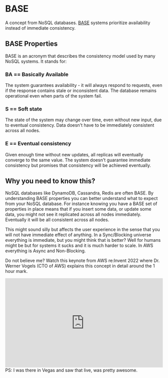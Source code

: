 # BASE 
A concept from NoSQL databases.
[BASE](https://aws.amazon.com/compare/the-difference-between-acid-and-base-database/) systems prioritize availability instead of immediate consistency.

## BASE Properties
BASE is an acronym that describes the consistency model used by many NoSQL systems. It stands for:

### BA == Basically Available
The system guarantees availability - it will always respond to requests, even if the response contains stale or inconsistent data. The database remains operational even when parts of the system fail.

### S == Soft state
The state of the system may change over time, even without new input, due to eventual consistency. Data doesn't have to be immediately consistent across all nodes.

### E == Eventual consistency
Given enough time without new updates, all replicas will eventually converge to the same value. The system doesn't guarantee immediate consistency but promises that consistency will be achieved eventually.

## Why you need to know this?

NoSQL databases like DynamoDB, Cassandra, Redis are often BASE. By understanding BASE properties you can better understand what to expect from your NoSQL database. For instance knowing you have a BASE set of properties in place means that if you insert some data, or update some data, you might not see it replicated across all nodes immediately. Eventually it will be all consistent across all nodes.

This might sound silly but affects the user experience in the sense that you will not have immediate effect of anything. In a Sync/Blocking universe everything is immediate, but you might think that is better? Well for humans might be but for systems it sucks and it is much harder to scale. In AWS everything is Async and Non-Blocking.

Do not believe me? Watch this keynote from AWS re:Invent 2022 where Dr. Werner Vogels (CTO of AWS) explains this concept in detail around the 1 hour mark.
<div style="position: relative; width: 100%; padding-bottom: 56.25%">
<iframe src="https://www.youtube.com/embed/RfvL_423a-I?start=1" 
        title="AWS re:Invent 2022 - Keynote with Dr. Werner Vogels" frameborder="0" allowfullscreen
        allow="accelerometer; autoplay; clipboard-write; encrypted-media; gyroscope; picture-in-picture" 
        style="position: absolute; width: 100%; height: 100%;">
</iframe>
</div>
PS: I was there in Vegas and saw that live, was pretty awesome.
